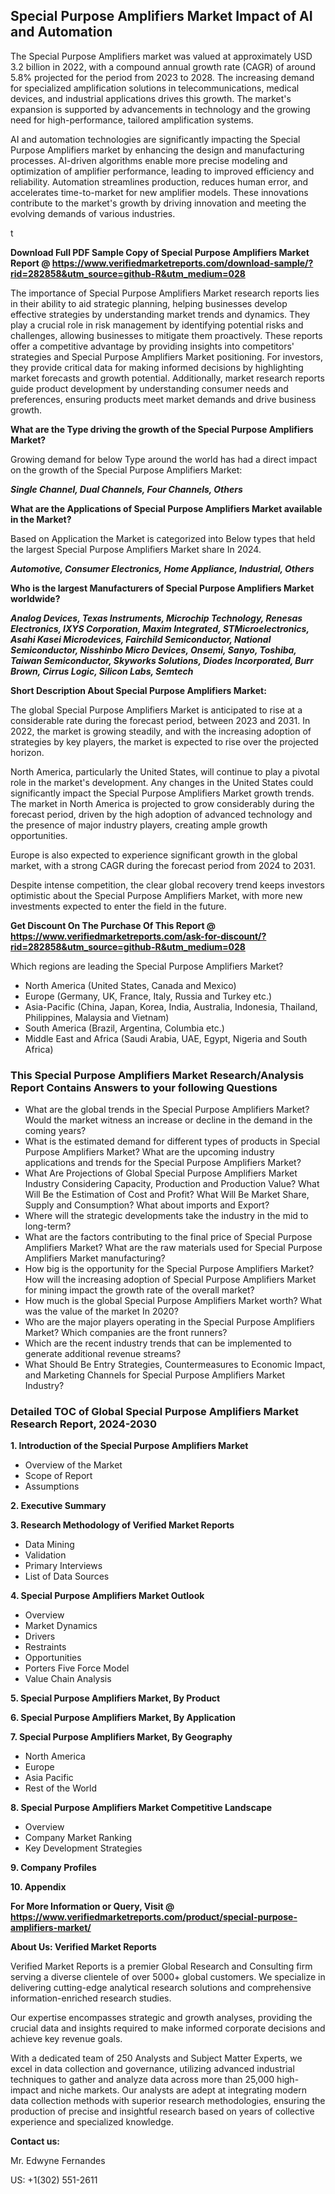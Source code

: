 <h2>Special Purpose Amplifiers Market Impact of AI and Automation</h2><p>The Special Purpose Amplifiers market was valued at approximately USD 3.2 billion in 2022, with a compound annual growth rate (CAGR) of around 5.8% projected for the period from 2023 to 2028. The increasing demand for specialized amplification solutions in telecommunications, medical devices, and industrial applications drives this growth. The market's expansion is supported by advancements in technology and the growing need for high-performance, tailored amplification systems.</p><p>AI and automation technologies are significantly impacting the Special Purpose Amplifiers market by enhancing the design and manufacturing processes. AI-driven algorithms enable more precise modeling and optimization of amplifier performance, leading to improved efficiency and reliability. Automation streamlines production, reduces human error, and accelerates time-to-market for new amplifier models. These innovations contribute to the market's growth by driving innovation and meeting the evolving demands of various industries.</p>t</p><p id="" class=""><strong>Download Full PDF Sample Copy of Special Purpose Amplifiers Market Report @ <a href="https://www.verifiedmarketreports.com/download-sample/?rid=282858&utm_source=github-R&utm_medium=028" target="_blank">https://www.verifiedmarketreports.com/download-sample/?rid=282858&utm_source=github-R&utm_medium=028</a></strong></p><p>The importance of&nbsp;Special Purpose Amplifiers Market research reports lies in their ability to aid strategic planning, helping businesses develop effective strategies by understanding market trends and dynamics. They play a crucial role in risk management by identifying potential risks and challenges, allowing businesses to mitigate them proactively. These reports offer a competitive advantage by providing insights into competitors' strategies and Special Purpose Amplifiers Market positioning. For investors, they provide critical data for making informed decisions by highlighting market forecasts and growth potential. Additionally, market research reports guide product development by understanding consumer needs and preferences, ensuring products meet market demands and drive business growth.</p><p><strong>What are the&nbsp;Type driving the growth of the Special Purpose Amplifiers Market?</strong></p><p id="" class="">Growing demand for below Type around the world has had a direct impact on the growth of the Special Purpose Amplifiers Market:</p><em><strong>Single Channel, Dual Channels, Four Channels, Others</strong></em></p><strong>What are the&nbsp;Applications&nbsp;of Special Purpose Amplifiers Market available in the Market?</strong></p><p id="" class="">Based on Application the Market is categorized into Below types that held the largest Special Purpose Amplifiers Market share In 2024.</p><em><strong>Automotive, Consumer Electronics, Home Appliance, Industrial, Others</strong></em></p><strong>Who is the largest Manufacturers of Special Purpose Amplifiers Market worldwide?</strong></p><p><em><strong>Analog Devices, Texas Instruments, Microchip Technology, Renesas Electronics, IXYS Corporation, Maxim Integrated, STMicroelectronics, Asahi Kasei Microdevices, Fairchild Semiconductor, National Semiconductor, Nisshinbo Micro Devices, Onsemi, Sanyo, Toshiba, Taiwan Semiconductor, Skyworks Solutions, Diodes Incorporated, Burr Brown, Cirrus Logic, Silicon Labs, Semtech</strong></em></p><p id="" class=""><strong>Short Description About Special Purpose Amplifiers Market:</strong></p><p>The global Special Purpose Amplifiers Market is anticipated to rise at a considerable rate during the forecast period, between 2023 and 2031. In 2022, the market is growing steadily, and with the increasing adoption of strategies by key players, the market is expected to rise over the projected horizon.</p><p>North America, particularly the United States, will continue to play a pivotal role in the market's development. Any changes in the United States could significantly impact the Special Purpose Amplifiers Market growth trends. The market in North America is projected to grow considerably during the forecast period, driven by the high adoption of advanced technology and the presence of major industry players, creating ample growth opportunities.</p><p>Europe is also expected to experience significant growth in the global market, with a strong CAGR during the forecast period from 2024 to 2031.</p><p>Despite intense competition, the clear global recovery trend keeps investors optimistic about the Special Purpose Amplifiers Market, with more new investments expected to enter the field in the future.</p><p id="" class=""><strong>Get Discount On The Purchase Of This Report @ <a href="https://www.verifiedmarketreports.com/ask-for-discount/?rid=282858&utm_source=github-R&utm_medium=028" target="_blank">https://www.verifiedmarketreports.com/ask-for-discount/?rid=282858&utm_source=github-R&utm_medium=028</a></strong></p>Which regions are leading the Special Purpose Amplifiers Market?</p><ul><li>North America (United States, Canada and Mexico)</li><li>Europe (Germany, UK, France, Italy, Russia and Turkey etc.)</li><li>Asia-Pacific (China, Japan, Korea, India, Australia, Indonesia, Thailand, Philippines, Malaysia and Vietnam)</li><li>South America (Brazil, Argentina, Columbia etc.)</li><li>Middle East and Africa (Saudi Arabia, UAE, Egypt, Nigeria and South Africa)</li></ul><h3 id="" class="">This Special Purpose Amplifiers Market Research/Analysis Report Contains Answers to your following Questions</h3><ul><li>What are the global trends in the Special Purpose Amplifiers Market? Would the market witness an increase or decline in the demand in the coming years?</li><li>What is the estimated demand for different types of products in Special Purpose Amplifiers Market? What are the upcoming industry applications and trends for the Special Purpose Amplifiers Market?</li><li>What Are Projections of Global Special Purpose Amplifiers Market Industry Considering Capacity, Production and Production Value? What Will Be the Estimation of Cost and Profit? What Will Be Market Share, Supply and Consumption? What about imports and Export?</li><li>Where will the strategic developments take the industry in the mid to long-term?</li><li>What are the factors contributing to the final price of Special Purpose Amplifiers Market? What are the raw materials used for Special Purpose Amplifiers Market manufacturing?</li><li>How big is the opportunity for the Special Purpose Amplifiers Market? How will the increasing adoption of Special Purpose Amplifiers Market for mining impact the growth rate of the overall market?</li><li>How much is the global Special Purpose Amplifiers Market worth? What was the value of the market In 2020?</li><li>Who are the major players operating in the Special Purpose Amplifiers Market? Which companies are the front runners?</li><li>Which are the recent industry trends that can be implemented to generate additional revenue streams?</li><li>What Should Be Entry Strategies, Countermeasures to Economic Impact, and Marketing Channels for Special Purpose Amplifiers Market Industry?</li></ul><h3 id="" class="">Detailed TOC of Global Special Purpose Amplifiers Market Research Report, 2024-2030</h3><p id="" class=""><strong>1. Introduction of the Special Purpose Amplifiers Market</strong></p><ul><li>Overview of the Market</li><li>Scope of Report</li><li>Assumptions</li></ul><p id="" class=""><strong>2. Executive Summary</strong></p><p id="" class=""><strong>3. Research Methodology of Verified Market Reports</strong></p><ul><li>Data Mining</li><li>Validation</li><li>Primary Interviews</li><li>List of Data Sources</li></ul><p id="" class=""><strong>4. Special Purpose Amplifiers Market Outlook</strong></p><ul><li>Overview</li><li>Market Dynamics</li><li>Drivers</li><li>Restraints</li><li>Opportunities</li><li>Porters Five Force Model</li><li>Value Chain Analysis</li></ul><p id="" class=""><strong>5. Special Purpose Amplifiers Market, By Product</strong></p><p id="" class=""><strong>6. Special Purpose Amplifiers Market, By Application</strong></p><p id="" class=""><strong>7. Special Purpose Amplifiers Market, By Geography</strong></p><ul><li>North America</li><li>Europe</li><li>Asia Pacific</li><li>Rest of the World</li></ul><p id="" class=""><strong>8. Special Purpose Amplifiers Market Competitive Landscape</strong></p><ul><li>Overview</li><li>Company Market Ranking</li><li>Key Development Strategies</li></ul><p id="" class=""><strong>9. Company Profiles</strong></p><p id="" class=""><strong>10. Appendix</strong></p><p id="" class=""><strong>For More Information or Query, Visit @ <a href="https://www.verifiedmarketreports.com/product/special-purpose-amplifiers-market/" target="_blank">https://www.verifiedmarketreports.com/product/special-purpose-amplifiers-market/</a></strong></p><p id="" class=""><strong>About Us: Verified Market Reports</strong></p><p id="" class="">Verified Market Reports is a premier Global Research and Consulting firm serving a diverse clientele of over 5000+ global customers. We specialize in delivering cutting-edge analytical research solutions and comprehensive information-enriched research studies.</p><p id="" class="">Our expertise encompasses strategic and growth analyses, providing the crucial data and insights required to make informed corporate decisions and achieve key revenue goals.</p><p id="" class="">With a dedicated team of 250 Analysts and Subject Matter Experts, we excel in data collection and governance, utilizing advanced industrial techniques to gather and analyze data across more than 25,000 high-impact and niche markets. Our analysts are adept at integrating modern data collection methods with superior research methodologies, ensuring the production of precise and insightful research based on years of collective experience and specialized knowledge.</p><p id="" class=""><strong>Contact us:</strong></p><p id="" class="">Mr. Edwyne Fernandes</p><p id="" class="">US: +1(302) 551-2611</p>